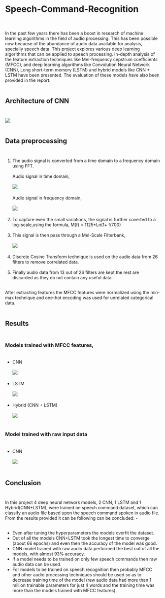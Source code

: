 # Speech-Command-Recognition <br><br>

In the past few years there has been a boost in research of machine learning algorithms in the field of audio processing. This has been possible now because of the abundance of audio data available for analysis, specially speech data. This project explores various deep learning algorithms that can be applied to speech processing. In-depth analysis of the feature extraction techniques like Mel-frequency cepstrum coefficients (MFCC), and deep learning algorithms like Convolution Neural Network (CNN), Long short-term memory (LSTM) and hybrid models like CNN + LSTM have been presented. The evaluation of these models have also been provided in the report.<br><br>

## Architecture of CNN <br><br>

![](./images/cnn_arch.PNG) <br><br>

## Data preprocessing <br><br>

1. The audio signal is converted from a time domain to a frequency domain using FFT.<br><br>
   Audio signal in time domain, <br><br>
   ![](./images/audio_time.PNG)<br><br>
   Audio signal in frequency domain,<br><br>
   ![](./images/audio_freq.PNG)<br><br>
2. To capture even the small variations, the signal is further coverted to a log-scale,using the formula,
   M(f) = 1125\*Ln(1+ f/700)<br><br>
3. This signal is then pass through a Mel-Scale Filterbank,<br><br>
   ![](./images/melscaled.PNG)<br><br>
4. Discrete Cosine Transform technique is used on the audio data from 26 filters to remove correlated data.<br><br>
5. Finally audio data from 13 out of 26 filters are kept the rest are discarded as they do not contain any useful data.<br><br>

After extracting features the MFCC features were normalized using the min-max technique and one-hot encoding was used
for unrelated categorical data.<br><br>

## Results <br><br>

### Models trained with MFCC features, <br><br>

- CNN<br><br>
  ![](./images/cnn_result.PNG)<br><br>
- LSTM<br><br>
  ![](./images/lstm_result.PNG)<br><br>
- Hybrid (CNN + LSTM)<br><br>
  ![](./images/hybrid_result.PNG)<br><br>

### Model trained with raw input data <br><br>

- CNN<br><br>
  ![](./images/cnn_resultraw.PNG)<br><br>

## Conclusion <br><br>

In this project 4 deep neural network models, 2 CNN, 1 LSTM and 1 Hybrid(CNN+LSTM), were trained on
speech command dataset, which can classify an audio file based upon the speech command spoken in audio file. From the results provided it can be following can be concluded: - <br><br>

- Even after tuning the hyperparameters the models overfit the dataset.
- Out of all the models CNN+LSTM took the longest time to converge (about 66 epochs) and even then the accuracy of the model was good.
- CNN model trained with raw audio data performed the best out of all the models, with almost 93% accuracy.
- If a model needs to be trained on only few speech commands then raw audio data can be used.
- For models to be trained on speech recognition then probably MFCC and other audio processing techniques should be used so as to decrease training time of the model (raw audio data had more than 1 million trainable parameters for just
  4 words and the training time was more than the models trained with MFCC features). <br><br>
